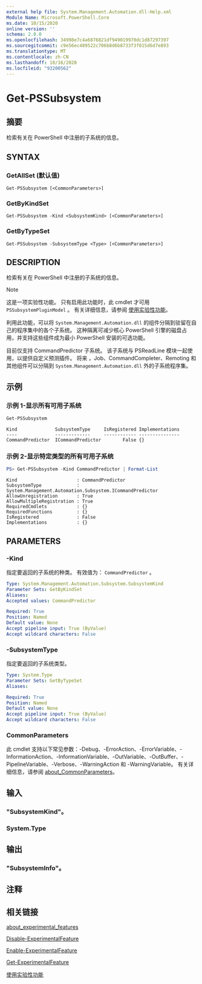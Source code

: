 ```yaml
---
external help file: System.Management.Automation.dll-Help.xml
Module Name: Microsoft.PowerShell.Core
ms.date: 10/15/2020
online version: ''
schema: 2.0.0
ms.openlocfilehash: 34998e7c4a6876821df949019970dc1d87297397
ms.sourcegitcommit: c9e56ec489522c706b8d6b8733f3f015d6d7e893
ms.translationtype: MT
ms.contentlocale: zh-CN
ms.lasthandoff: 10/16/2020
ms.locfileid: "93200562"
---
```

# Get-PSSubsystem

## 摘要
检索有关在 PowerShell 中注册的子系统的信息。

## SYNTAX

### GetAllSet (默认值) 

```
Get-PSSubsystem [<CommonParameters>]
```

### GetByKindSet

```
Get-PSSubsystem -Kind <SubsystemKind> [<CommonParameters>]
```

### GetByTypeSet

```
Get-PSSubsystem -SubsystemType <Type> [<CommonParameters>]
```

## DESCRIPTION

检索有关在 PowerShell 中注册的子系统的信息。

> [!NOTE]
> 这是一项实验性功能。 只有启用此功能时，此 cmdlet 才可用 `PSSubsystemPluginModel` 。 有关详细信息，请参阅 [使用实验性功能](/powershell/scripting/learn/experimental-features)。

利用此功能，可以将 `System.Management.Automation.dll` 的组件分隔到驻留在自己的程序集中的各个子系统。 这种隔离可减少核心 PowerShell 引擎的磁盘占用，并支持这些组件成为最小 PowerShell 安装的可选功能。

目前仅支持 CommandPredictor 子系统。 该子系统与 PSReadLine 模块一起使用，以提供自定义预测插件。 将来  ，Job、CommandCompleter、Remoting 和其他组件可以分隔到 `System.Management.Automation.dll` 外的子系统程序集。

## 示例

### 示例 1-显示所有可用子系统

```powershell
Get-PSSubsystem
```

```Output
Kind              SubsystemType     IsRegistered Implementations
----              -------------     ------------ ---------------
CommandPredictor  ICommandPredictor        False {}
```

### 示例 2-显示特定类型的所有可用子系统

```powershell
PS> Get-PSSubsystem -Kind CommandPredictor | Format-List
```

```Output
Kind                      : CommandPredictor
SubsystemType             : System.Management.Automation.Subsystem.ICommandPredictor
AllowUnregistration       : True
AllowMultipleRegistration : True
RequiredCmdlets           : {}
RequiredFunctions         : {}
IsRegistered              : False
Implementations           : {}
```

## PARAMETERS

### -Kind


指定要返回的子系统的种类。 有效值为： `CommandPredictor` 。

```yaml
Type: System.Management.Automation.Subsystem.SubsystemKind
Parameter Sets: GetByKindSet
Aliases:
Accepted values: CommandPredictor

Required: True
Position: Named
Default value: None
Accept pipeline input: True (ByValue)
Accept wildcard characters: False
```

### -SubsystemType

指定要返回的子系统类型。

```yaml
Type: System.Type
Parameter Sets: GetByTypeSet
Aliases:

Required: True
Position: Named
Default value: None
Accept pipeline input: True (ByValue)
Accept wildcard characters: False
```

### CommonParameters

此 cmdlet 支持以下常见参数：-Debug、-ErrorAction、-ErrorVariable、-InformationAction、-InformationVariable、-OutVariable、-OutBuffer、-PipelineVariable、-Verbose、-WarningAction 和 -WarningVariable。 有关详细信息，请参阅 [about_CommonParameters](http://go.microsoft.com/fwlink/?LinkID=113216)。

## 输入

### "SubsystemKind"。

### System.Type

## 输出

### "SubsystemInfo"。

## 注释

## 相关链接

[about_experimental_features](about/about_experimental_features.md)

[Disable-ExperimentalFeature](Disable-ExperimentalFeature.md)

[Enable-ExperimentalFeature](Get-ExperimentalFeature.md)

[Get-ExperimentalFeature](Get-ExperimentalFeature.md)

[使用实验性功能](/powershell/scripting/learn/experimental-features)
